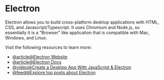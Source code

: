 # Electron

Electron allows you to build cross-platform desktop applications with HTML, CSS, and Javascript/Typescript. It uses Chromium and Node.js, so essentially it is a "Browser" like application that is compatible with Mac, Windows, and Linux.

Visit the following resources to learn more:

- [@article@Electron Website](https://www.electronjs.org/)
- [@article@Electron Docs](https://www.electronjs.org/docs/latest/)
- [@video@Create a Desktop App With JavaScript & Electron](https://www.youtube.com/watch?v=ML743nrkMHw)
- [@feed@Explore top posts about Electron](https://app.daily.dev/tags/electron?ref=roadmapsh)
